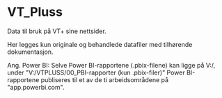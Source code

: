 # VT_Pluss
Data til bruk på VT+ sine nettsider.

Her legges kun originale og behandlede datafiler med tilhørende dokumentasjon.

Ang. Power BI:
Selve Power BI-rapportene (.pbix-filene) kan ligge på V:/, under "V:/VTPLUSS/00_PBI-rapporter (kun .pbix-filer)"
Power BI-rapportene publiseres til et av de ti arbeidsområdene på "app.powerbi.com".
